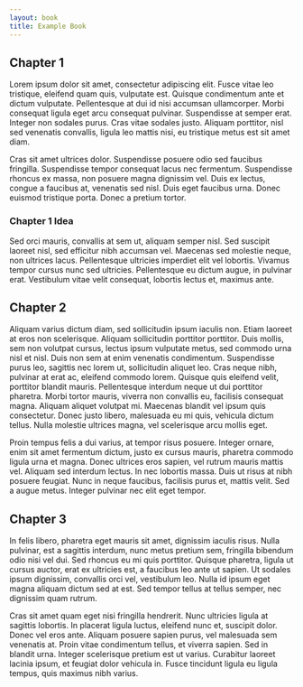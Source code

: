 ```yaml
---
layout: book
title: Example Book
---
```


## Chapter 1

Lorem ipsum dolor sit amet, consectetur adipiscing elit. Fusce vitae leo tristique, eleifend quam quis, vulputate est. Quisque condimentum ante et dictum vulputate. Pellentesque at dui id nisi accumsan ullamcorper. Morbi consequat ligula eget arcu consequat pulvinar. Suspendisse at semper erat. Integer non sodales purus. Cras vitae sodales justo. Aliquam porttitor, nisl sed venenatis convallis, ligula leo mattis nisi, eu tristique metus est sit amet diam.

Cras sit amet ultrices dolor. Suspendisse posuere odio sed faucibus fringilla. Suspendisse tempor consequat lacus nec fermentum. Suspendisse rhoncus ex massa, non posuere magna dignissim vel. Duis ex lectus, congue a faucibus at, venenatis sed nisl. Duis eget faucibus urna. Donec euismod tristique porta. Donec a pretium tortor. 

### Chapter 1 Idea

Sed orci mauris, convallis at sem ut, aliquam semper nisl. Sed suscipit laoreet nisl, sed efficitur nibh accumsan vel. Maecenas sed molestie neque, non ultrices lacus. Pellentesque ultricies imperdiet elit vel lobortis. Vivamus tempor cursus nunc sed ultricies. Pellentesque eu dictum augue, in pulvinar erat. Vestibulum vitae velit consequat, lobortis lectus et, maximus ante. 

## Chapter 2

Aliquam varius dictum diam, sed sollicitudin ipsum iaculis non. Etiam laoreet at eros non scelerisque. Aliquam sollicitudin porttitor porttitor. Duis mollis, sem non volutpat cursus, lectus ipsum vulputate metus, sed commodo urna nisl et nisl. Duis non sem at enim venenatis condimentum. Suspendisse purus leo, sagittis nec lorem ut, sollicitudin aliquet leo. Cras neque nibh, pulvinar at erat ac, eleifend commodo lorem. Quisque quis eleifend velit, porttitor blandit mauris. Pellentesque interdum neque ut dui porttitor pharetra. Morbi tortor mauris, viverra non convallis eu, facilisis consequat magna. Aliquam aliquet volutpat mi. Maecenas blandit vel ipsum quis consectetur. Donec justo libero, malesuada eu mi quis, vehicula dictum tellus. Nulla molestie ultrices magna, vel scelerisque arcu mollis eget.

Proin tempus felis a dui varius, at tempor risus posuere. Integer ornare, enim sit amet fermentum dictum, justo ex cursus mauris, pharetra commodo ligula urna et magna. Donec ultrices eros sapien, vel rutrum mauris mattis vel. Aliquam sed interdum lectus. In nec lobortis massa. Duis ut risus at nibh posuere feugiat. Nunc in neque faucibus, facilisis purus et, mattis velit. Sed a augue metus. Integer pulvinar nec elit eget tempor. 

## Chapter 3

In felis libero, pharetra eget mauris sit amet, dignissim iaculis risus. Nulla pulvinar, est a sagittis interdum, nunc metus pretium sem, fringilla bibendum odio nisi vel dui. Sed rhoncus eu mi quis porttitor. Quisque pharetra, ligula ut cursus auctor, erat ex ultricies est, a faucibus leo ante ut sapien. Ut sodales ipsum dignissim, convallis orci vel, vestibulum leo. Nulla id ipsum eget magna aliquam dictum sed at est. Sed tempor tellus at tellus semper, nec dignissim quam rutrum.

Cras sit amet quam eget nisi fringilla hendrerit. Nunc ultricies ligula at sagittis lobortis. In placerat ligula luctus, eleifend nunc et, suscipit dolor. Donec vel eros ante. Aliquam posuere sapien purus, vel malesuada sem venenatis at. Proin vitae condimentum tellus, et viverra sapien. Sed in blandit urna. Integer scelerisque pretium est ut varius. Curabitur laoreet lacinia ipsum, et feugiat dolor vehicula in. Fusce tincidunt ligula eu ligula tempus, quis maximus nibh varius. 